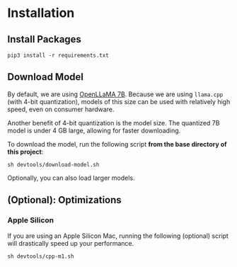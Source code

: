 # Installation

## Install Packages

```
pip3 install -r requirements.txt
```

## Download Model

By default, we are using [OpenLLaMA 7B](https://github.com/openlm-research/open_llama). Because we are using `llama.cpp` (with 4-bit quantization), models of this size can be used with relatively high speed, even on consumer hardware.

Another benefit of 4-bit quantization is the model size. The quantized 7B model is under 4 GB large, allowing for faster downloading.

To download the model, run the following script **from the base directory of this project**:

```
sh devtools/download-model.sh
```

Optionally, you can also load larger models.

## (Optional): Optimizations

### Apple Silicon

If you are using an Apple Silicon Mac, running the following (optional) script will drastically speed up your performance.

```
sh devtools/cpp-m1.sh
```